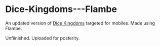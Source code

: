 # Dice-Kingdoms---Flambe
An updated version of [Dice Kingdoms](https://github.com/accidentalrebel/Dice-Kingdoms) targeted for mobiles. Made using Flambe.

Unfiinished. Uploaded for posterity.
